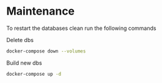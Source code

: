 # Maintenance

To restart the databases clean run the following commands

Delete dbs
```bash
docker-compose down --volumes
```

Build new dbs
```bash
docker-compose up -d
```

